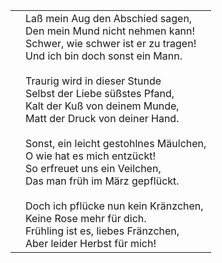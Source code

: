 |   |   |
|---|---|
||Laß mein Aug den Abschied sagen,  <br>Den mein Mund nicht nehmen kann!  <br>Schwer, wie schwer ist er zu tragen!  <br>Und ich bin doch sonst ein Mann.<br><br>Traurig wird in dieser Stunde  <br>Selbst der Liebe süßstes Pfand,  <br>Kalt der Kuß von deinem Munde,  <br>Matt der Druck von deiner Hand.<br><br>Sonst, ein leicht gestohlnes Mäulchen,  <br>O wie hat es mich entzückt!  <br>So erfreuet uns ein Veilchen,  <br>Das man früh im März gepflückt.<br><br>Doch ich pflücke nun kein Kränzchen,  <br>Keine Rose mehr für dich.  <br>Frühling ist es, liebes Fränzchen,  <br>Aber leider Herbst für mich!|
